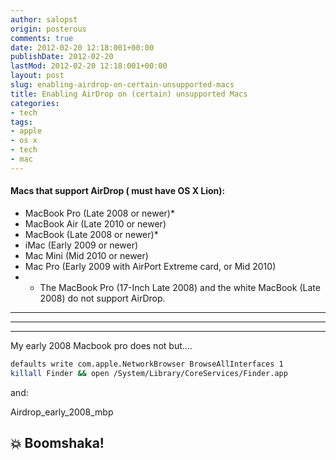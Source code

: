 ```yaml
---
author: salopst
origin: posterous
comments: true
date: 2012-02-20 12:18:001+00:00
publishDate: 2012-02-20
lastMod: 2012-02-20 12:18:001+00:00
layout: post
slug: enabling-airdrop-on-certain-unsupported-macs
title: Enabling AirDrop on (certain) unsupported Macs
categories:
- tech
tags:
- apple
- os x
- tech
- mac
---
```




#### Macs that support AirDrop ( must have OS X Lion):

- MacBook Pro (Late 2008 or newer)*  
- MacBook Air (Late 2010 or newer)
- MacBook (Late 2008 or newer)*
- iMac (Early 2009 or newer)
- Mac Mini (Mid 2010 or newer)
- Mac Pro (Early 2009 with AirPort Extreme card, or Mid 2010)
- * The MacBook Pro (17-Inch Late 2008) and the white MacBook (Late 2008) do not support AirDrop.

-----
-----
-----

My early 2008 Macbook pro does not but....

```bash
defaults write com.apple.NetworkBrowser BrowseAllInterfaces 1
killall Finder && open /System/Library/CoreServices/Finder.app
```

and:

Airdrop_early_2008_mbp

## 💥 Boomshaka!
